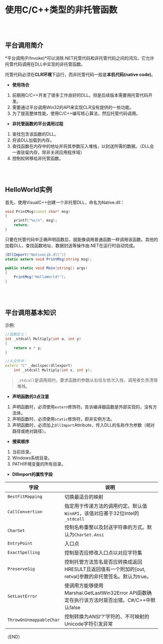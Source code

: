 # 使用C/C++类型的非托管函数    


<br />
<br />

## 平台调用简介    

*平台调用(P/Invoke)*可以消除.NET托管代码和非托管代码之间的鸿沟，它允许托管代码调用在DLL中实现的非托管函数。    

托管代码必须在**CLR环境**下运行，而非托管代码一般是**本机代码(native code)**。    


- **使用场合**    

1. 前期用C/C++开发了很多工作良好的DLL。但是后续版本需要用托管代码开发。    
2. 需要通过平台调用Win32的API来实现CLR没有提供的一些功能。  
3. 为了提高整体性能，使用C/C++编写核心算法，然后托管代码调用。    


- **非托管函数的平台调用过程**    

1. 查找包含该函数的DLL。  
2. 将该DLL加载到内存。  
3. 查找函数在内存中的地址并将其参数压入堆栈，以封送所需的数据。（DLL会一直驻留内存，除非关闭应用程序域）   
4. 控制权转移给非托管函数。    


<br />
<br />

## HelloWorld实例    

首先，使用VisualC++创建一个非托管DLL，命名为Native.dll：  

```C++  
void PrintMsg(const char* msg)
{
    printf("%s/n", msg);
    return;
}
```  

只要在托管代码中正确声明函数后，就能像调用普通函数一样调用该函数。其他的加载DLL，查找函数地址、数据封送等操作由.NET在运行时自动完成。    

```C#  
[DllImport("NativeLib.dll")]
static extern void PrintMsg(string msg);
```
```C#
public static void Main(string[] args)
{
    PrintMsg("HelloWorld!");
}
```

<br />
<br />


## 平台调用基本知识    

示例:  
```C++  
//函数定义：
int _stdcall Multiply(int a, int y)
{
    return x * y;
}

//头文件中：    
extern "C" _declspec(dllexport)
	int _stdcall Multiply(int x, int y);
```  

> `_stdcall`是调用规约，要求函数的参数从右往左依次入栈，调用者负责清理堆栈。  


- **声明函数的3点注意**    

1. 声明函数时，必须使用`extern`修饰符。告诉编译器函数是外部实现的，没有方法体。  
2. 声明函数时，必须使用`static`修饰符，即非实例方法。    
3. 声明函数时，必须加上`DllImport`Attribute，传入DLL的名称作为参数（相对路径或绝对路径）。    

- **搜索顺序**    

1. 当前目录。  
2. Windows系统目录。  
3. PATH环境变量的所有目录。    

- **DllImport的属性字段**    

|字段|说明|
|-|-|
|`BestFitMapping`|切换最适合的映射|
|`CallConvertion`|指定用于传递方法的调用约定。默认值`WinAPI`，该值对应基于32位Intel的`_stdcall`|
|`CharSet`|控制名称重整以及封送字符串的方式。默认为`CharSet.Ansi`|
|`EntryPoint`|入口点|
|`ExactSpelling`|控制是否应修改入口点以对应字符集|
|`PreserveSig`|控制托管方法签名是否应转换成返回HRESULT且返回值有一个附加的[out, retval]参数的非托管签名。默认为true。|
|`SetLastError`|使调用方能够使用Marshal.GetLastWin32Error API函数确定在执行该方法时是否出错。C#/C++中默认false|
|`ThrowOnUnmappableChar`|控制转换为ANSI'?'字符的、不可映射的Unicode字符引发异常|


（END）    